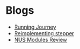 # Blogs
- [Running Journey](running.md)
- [Reimplementing stepper](stepper.md)
- [NUS Modules Review](NUS_modules_review.md)
